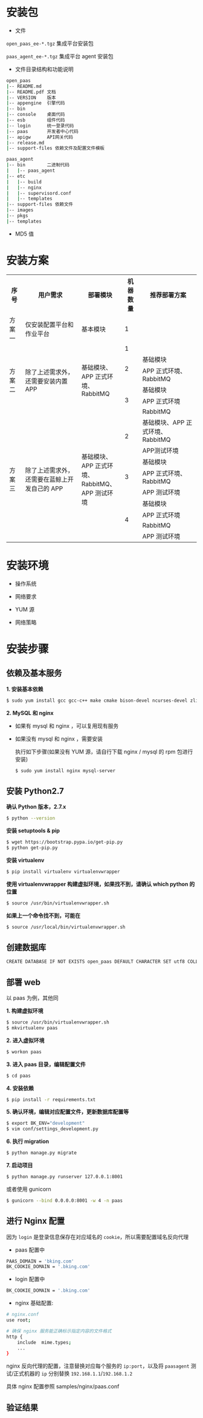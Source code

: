 # 安装包

- 文件

`open_paas_ee-*.tgz` 集成平台安装包

`paas_agent_ee-*.tgz` 集成平台 agent 安装包

- 文件目录结构和功能说明

```bash
open_paas
|-- README.md
|-- README.pdf 文档
|-- VERSION    版本
|-- appengine  引擎代码
|-- bin
|-- console    桌面代码
|-- esb        组件代码
|-- login      统一登录代码
|-- paas       开发者中心代码
|-- apigw      API网关代码
|-- release.md
|-- support-files 依赖文件及配置文件模板
```

```bash
paas_agent
|-- bin        二进制代码
|   |-- paas_agent
|-- etc
|   |-- build
|   |-- nginx
|   |-- supervisord.conf
|   |-- templates
|-- support-files 依赖文件
|-- images
|-- pkgs
|-- templates
```
- MD5 值

# 安装方案

<table>
    <tr>
        <th>序号</th>
        <th>用户需求</th>
        <th>部署模块</th>
        <th>机器数量</th>
        <th>推荐部署方案</th>
    </tr>
    <tr>
        <td>方案一</td>
        <td>仅安装配置平台和作业平台</td>
        <td>基本模块</td>
        <td>1</td>
        <td></td>
    </tr>
    <tr>
        <td rowspan="6">方案二</td>
        <td rowspan="6">除了上述需求外，还需要安装内置 APP</td>
        <td rowspan="6">基础模块、<br>APP 正式环境、<br>RabbitMQ</td>
        <td>1</td>
        <td></td>
    </tr>
    <tr>
        <td rowspan="2">2</td>
        <td>基础模块</td>
    </tr>
    <tr>
        <td>APP 正式环境、RabbitMQ</td>
    </tr>
    <tr>
        <td rowspan="3">3</td>
        <td>基础模块</td>
    </tr>
    <tr>
        <td>APP 正式环境</td>
    </tr>
    <tr>
        <td>RabbitMQ</td>
    </tr>
    <tr>
        <td rowspan="9">方案三</td>
        <td rowspan="9">除了上述需求外，还需要在蓝鲸上开发自己的 APP</td>
        <td rowspan="9">基础模块、<br>APP 正式环境、<br>RabbitMQ、<br>APP 测试环境</td>
        <td rowspan="2">2</td>
        <td>基础模块、APP 正式环境、RabbitMQ</td>
    </tr>
    <tr>
        <td>APP测试环境</td>
    </tr>
    <tr>
        <td rowspan="3">3</td>
        <td>基础模块</td>
    </tr>
    <tr>
        <td>APP 正式环境、RabbitMQ</td>
    </tr>
    <tr>
        <td>APP 测试环境</td>
    </tr>
    <tr>
        <td rowspan="4">4</td>
        <td>基础模块</td>
    </tr>
    <tr>
        <td>APP 正式环境</td>
    </tr>
    <tr>
        <td>RabbitMQ</td>
    </tr>
    <tr>
        <td>APP 测试环境</td>
    </tr>
</table>

# 安装环境

- 操作系统

- 网络要求

- YUM 源

- 网络策略

# 安装步骤
## 依赖及基本服务

**1. 安装基本依赖**

```bash
$ sudo yum install gcc gcc-c++ make cmake bison-devel ncurses-devel zlib-devel pcre-devel openssl openssl-devel python-devel python-pip mysql-devel libevent-devel bzip2-devel sqlite-devel readline-devel tk-devel gdbm-devel db4-devel libpcap-devel xz-devel mysql
```

**2. MySQL 和 nginx**

- 如果有 mysql 和 nginx ，可以复用现有服务

- 如果没有 mysql 和 nginx ，需要安装

  执行如下步骤(如果没有 YUM 源，请自行下载 nginx / mysql 的 rpm 包进行安装)

  ```bash
  $ sudo yum install nginx mysql-server
  ```

## 安装 Python2.7

**确认 Python 版本，2.7.x**
```bash
$ python --version
```

**安装 setuptools & pip**
```bash
$ wget https://bootstrap.pypa.io/get-pip.py
$ python get-pip.py
```

**安装 virtualenv**
```bash
$ pip install virtualenv virtualenvwrapper
```

**使用 virtualenvwrapper 构建虚拟环境，如果找不到，请确认 which python 的位置**
```bash
$ source /usr/bin/virtualenvwrapper.sh
```

**如果上一个命令找不到，可能在**
```bash
$ source /usr/local/bin/virtualenvwrapper.sh
```

## 创建数据库

```bash
CREATE DATABASE IF NOT EXISTS open_paas DEFAULT CHARACTER SET utf8 COLLATE utf8_general_ci;
```

## 部署 web

以 paas 为例，其他同

**1. 构建虚拟环境**

```bash
$ source /usr/bin/virtualenvwrapper.sh
$ mkvirtualenv paas
```

**2. 进入虚拟环境**

```bash
$ workon paas
```

**3. 进入 paas 目录，编辑配置文件**

```bash
$ cd paas
```

**4. 安装依赖**

```bash
$ pip install -r requirements.txt
```

**5. 确认环境，编辑对应配置文件，更新数据库配置等**

```bash
$ export BK_ENV="development"
$ vim conf/settings_development.py
```

**6. 执行 migration**

```bash
$ python manage.py migrate
```

**7. 启动项目**

```bash
$ python manage.py runserver 127.0.0.1:8001
```

或者使用 gunicorn

```bash
$ gunicorn --bind 0.0.0.0:8001 -w 4 -n paas
```

## 进行 Nginx 配置

因为 `login` 是登录信息保存在对应域名的 `cookie`，所以需要配置域名反向代理

- paas 配置中

```bash
PAAS_DOMAIN = 'bking.com'
BK_COOKIE_DOMAIN = '.bking.com'
```

- login 配置中

```bash
BK_COOKIE_DOMAIN = '.bking.com'
```

- nginx 基础配置:

```bash
# nginx.conf
use root;

# 确保 nginx 服务能正确标示指定内容的文件格式
http {
    include  mime.types;
    ...
}
```

nginx 反向代理的配置，注意替换对应每个服务的 `ip:port`，以及将 `paasagent` 测试/正式机器的 `ip` 分别替换 `192.168.1.1`/`192.168.1.2`

具体 nginx 配置参照 samples/nginx/paas.conf

## 验证结果
